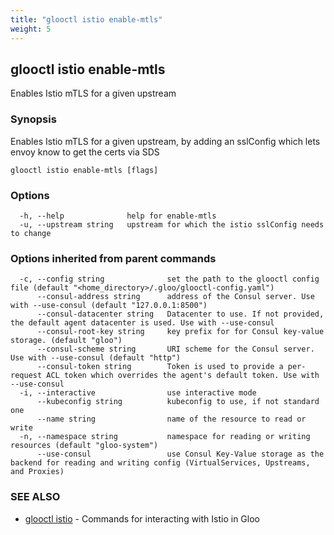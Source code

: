 ```yaml
---
title: "glooctl istio enable-mtls"
weight: 5
---
```

## glooctl istio enable-mtls

Enables Istio mTLS for a given upstream

### Synopsis

Enables Istio mTLS for a given upstream, by adding an sslConfig which lets envoy know to get the certs via SDS

```
glooctl istio enable-mtls [flags]
```

### Options

```
  -h, --help              help for enable-mtls
  -u, --upstream string   upstream for which the istio sslConfig needs to change
```

### Options inherited from parent commands

```
  -c, --config string              set the path to the glooctl config file (default "<home_directory>/.gloo/glooctl-config.yaml")
      --consul-address string      address of the Consul server. Use with --use-consul (default "127.0.0.1:8500")
      --consul-datacenter string   Datacenter to use. If not provided, the default agent datacenter is used. Use with --use-consul
      --consul-root-key string     key prefix for for Consul key-value storage. (default "gloo")
      --consul-scheme string       URI scheme for the Consul server. Use with --use-consul (default "http")
      --consul-token string        Token is used to provide a per-request ACL token which overrides the agent's default token. Use with --use-consul
  -i, --interactive                use interactive mode
      --kubeconfig string          kubeconfig to use, if not standard one
      --name string                name of the resource to read or write
  -n, --namespace string           namespace for reading or writing resources (default "gloo-system")
      --use-consul                 use Consul Key-Value storage as the backend for reading and writing config (VirtualServices, Upstreams, and Proxies)
```

### SEE ALSO

* [glooctl istio](../glooctl_istio)	 - Commands for interacting with Istio in Gloo

